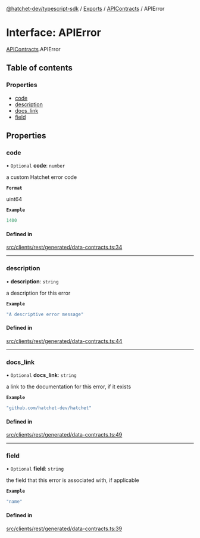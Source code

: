 [@hatchet-dev/typescript-sdk](../README.md) / [Exports](../modules.md) / [APIContracts](../modules/APIContracts.md) / APIError

# Interface: APIError

[APIContracts](../modules/APIContracts.md).APIError

## Table of contents

### Properties

- [code](APIContracts.APIError.md#code)
- [description](APIContracts.APIError.md#description)
- [docs\_link](APIContracts.APIError.md#docs_link)
- [field](APIContracts.APIError.md#field)

## Properties

### code

• `Optional` **code**: `number`

a custom Hatchet error code

**`Format`**

uint64

**`Example`**

```ts
1400
```

#### Defined in

[src/clients/rest/generated/data-contracts.ts:34](https://github.com/hatchet-dev/hatchet/blob/af21f67/typescript-sdk/src/clients/rest/generated/data-contracts.ts#L34)

___

### description

• **description**: `string`

a description for this error

**`Example`**

```ts
"A descriptive error message"
```

#### Defined in

[src/clients/rest/generated/data-contracts.ts:44](https://github.com/hatchet-dev/hatchet/blob/af21f67/typescript-sdk/src/clients/rest/generated/data-contracts.ts#L44)

___

### docs\_link

• `Optional` **docs\_link**: `string`

a link to the documentation for this error, if it exists

**`Example`**

```ts
"github.com/hatchet-dev/hatchet"
```

#### Defined in

[src/clients/rest/generated/data-contracts.ts:49](https://github.com/hatchet-dev/hatchet/blob/af21f67/typescript-sdk/src/clients/rest/generated/data-contracts.ts#L49)

___

### field

• `Optional` **field**: `string`

the field that this error is associated with, if applicable

**`Example`**

```ts
"name"
```

#### Defined in

[src/clients/rest/generated/data-contracts.ts:39](https://github.com/hatchet-dev/hatchet/blob/af21f67/typescript-sdk/src/clients/rest/generated/data-contracts.ts#L39)
